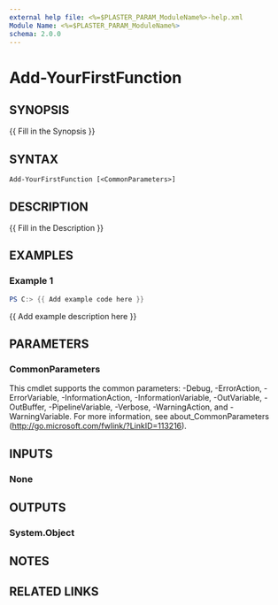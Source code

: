```yaml
---
external help file: <%=$PLASTER_PARAM_ModuleName%>-help.xml
Module Name: <%=$PLASTER_PARAM_ModuleName%>
schema: 2.0.0
---
```


# Add-YourFirstFunction

## SYNOPSIS

{{ Fill in the Synopsis }}

## SYNTAX

```
Add-YourFirstFunction [<CommonParameters>]
```

## DESCRIPTION

{{ Fill in the Description }}

## EXAMPLES

### Example 1

```powershell
PS C:> {{ Add example code here }}
```

{{ Add example description here }}

## PARAMETERS

### CommonParameters

This cmdlet supports the common parameters: -Debug, -ErrorAction, -ErrorVariable, -InformationAction, -InformationVariable, -OutVariable, -OutBuffer, -PipelineVariable, -Verbose, -WarningAction, and -WarningVariable. For more information, see about_CommonParameters (http://go.microsoft.com/fwlink/?LinkID=113216).

## INPUTS

### None

## OUTPUTS

### System.Object

## NOTES

## RELATED LINKS
